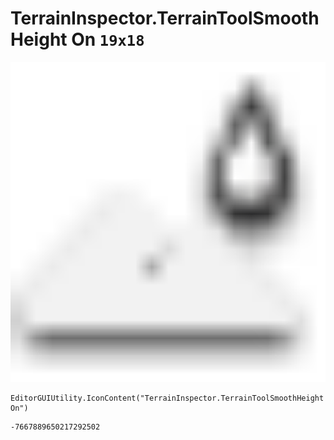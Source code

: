 # TerrainInspector.TerrainToolSmoothHeight On `19x18`
<img src="/img/TerrainInspector.TerrainToolSmoothHeight%20On.png" width=512 height=512>

``` CSharp
EditorGUIUtility.IconContent("TerrainInspector.TerrainToolSmoothHeight On")
```
```
-7667889650217292502
```
